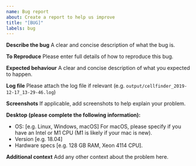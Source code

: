 ```yaml
---
name: Bug report
about: Create a report to help us improve
title: "[BUG]"
labels: bug
---
```


**Describe the bug**
A clear and concise description of what the bug is.

**To Reproduce**
Please enter full details of how to reproduce this bug.

**Expected behaviour**
A clear and concise description of what you expected to happen.

**Log file**
Please attach the log file if relevant (e.g. `output/cellfinder_2019-12-17_13-29-46.log`)

**Screenshots**
If applicable, add screenshots to help explain your problem.

**Desktop (please complete the following information):**

- OS: [e.g. Linux, Windows, macOS] For macOS, please specify if you have an Intel or M1 CPU (M1 is likely if your mac is new).
- Version [e.g. 18.04]
- Hardware specs [e.g. 128 GB RAM, Xeon 4114 CPU].

**Additional context**
Add any other context about the problem here.
